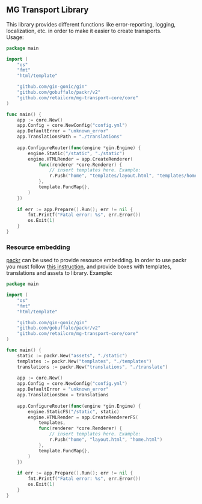 ## MG Transport Library

This library provides different functions like error-reporting, logging, localization, etc. in order to make it easier to create transports.   
Usage:
```go
package main

import (
    "os"
    "fmt"
    "html/template"

    "github.com/gin-gonic/gin"
    "github.com/gobuffalo/packr/v2"
    "github.com/retailcrm/mg-transport-core/core"
)

func main() {
    app := core.New()
    app.Config = core.NewConfig("config.yml")
    app.DefaultError = "unknown_error"
    app.TranslationsPath = "./translations"
    
    app.ConfigureRouter(func(engine *gin.Engine) {
        engine.Static("/static", "./static")
        engine.HTMLRender = app.CreateRenderer(
            func(renderer *core.Renderer) {
                // insert templates here. Example:
                r.Push("home", "templates/layout.html", "templates/home.html")
            }, 
            template.FuncMap{},
        )
    })
    
    if err := app.Prepare().Run(); err != nil {
        fmt.Printf("Fatal error: %s", err.Error())
        os.Exit(1)
    }
}
```

### Resource embedding
[packr](https://github.com/gobuffalo/packr/tree/master/v2) can be used to provide resource embedding. In order to use packr you must follow
[this instruction](https://github.com/gobuffalo/packr/tree/master/v2#library-installation), and provide boxes with templates,
translations and assets to library. Example:
```go
package main

import (
    "os"
    "fmt"
    "html/template"

    "github.com/gin-gonic/gin"
    "github.com/gobuffalo/packr/v2"
    "github.com/retailcrm/mg-transport-core/core"
)

func main() {
    static := packr.New("assets", "./static")
    templates := packr.New("templates", "./templates")
    translations := packr.New("translations", "./translate")
    
    app := core.New()
    app.Config = core.NewConfig("config.yml")
    app.DefaultError = "unknown_error"
    app.TranslationsBox = translations
    
    app.ConfigureRouter(func(engine *gin.Engine) {
        engine.StaticFS("/static", static)
        engine.HTMLRender = app.CreateRendererFS(
            templates, 
            func(renderer *core.Renderer) {
                // insert templates here. Example:
                r.Push("home", "layout.html", "home.html")
            }, 
            template.FuncMap{},
        )
    })
    
    if err := app.Prepare().Run(); err != nil {
        fmt.Printf("Fatal error: %s", err.Error())
        os.Exit(1)
    }
}
```